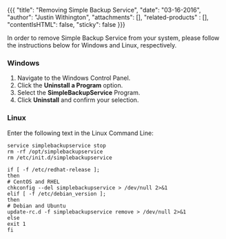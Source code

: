 {{{
  "title": "Removing Simple Backup Service",
  "date": "03-16-2016",
  "author": "Justin Withington",
  "attachments": [],
  "related-products" : [],
  "contentIsHTML": false,
  "sticky": false
}}}

In order to remove Simple Backup Service from your system, please follow the instructions below for Windows and Linux, respectively.

### Windows

1. Navigate to the Windows Control Panel.
2. Click the **Uninstall a Program** option.
3. Select the **SimpleBackupService** Program.
4. Click **Uninstall** and confirm your selection.

### Linux
Enter the following text in the Linux Command Line:

```
service simplebackupservice stop
rm -rf /opt/simplebackupservice
rm /etc/init.d/simplebackupservice

if [ -f /etc/redhat-release ];
then
# CentOS and RHEL
chkconfig --del simplebackupservice > /dev/null 2>&1
elif [ -f /etc/debian_version ];
then
# Debian and Ubuntu
update-rc.d -f simplebackupservice remove > /dev/null 2>&1
else
exit 1
fi
```
